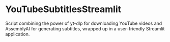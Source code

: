 # YouTubeSubtitlesStreamlit
Script combining the power of yt-dlp for downloading YouTube videos and AssemblyAI for generating subtitles, wrapped up in a user-friendly Streamlit application.
